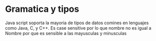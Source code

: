 
# Gramatica y tipos

Java script soporta la mayoria de tipos de datos comines en lenguajes como Java, C, y C++. Es case sensitive por lo que nombre no es igual a Nombre por que es sensible a las mayusculas y minusculas